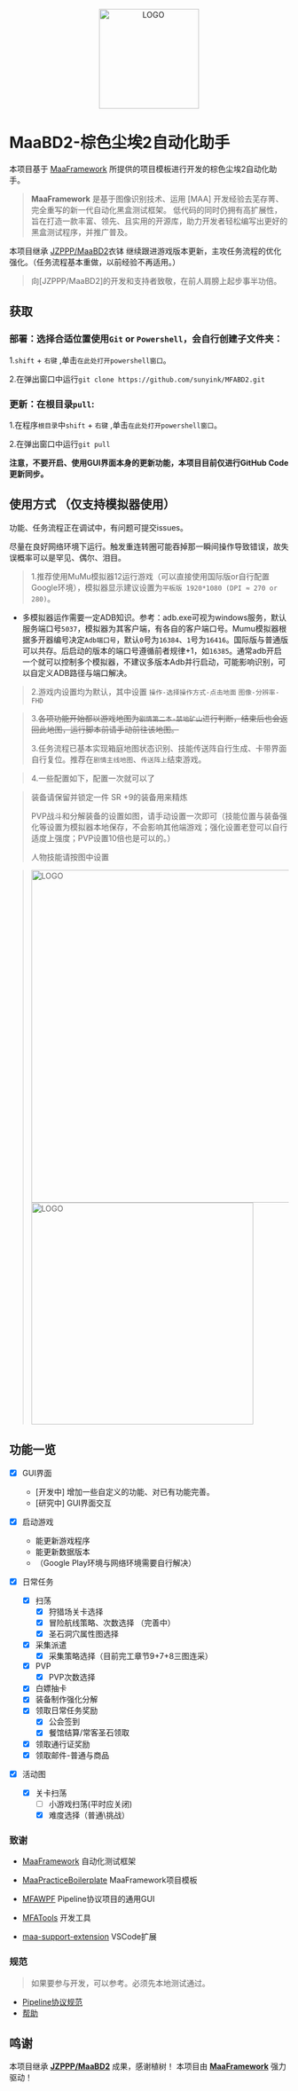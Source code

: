 <!-- markdownlint-disable MD033 MD041 -->
<p align="center">
  <img alt="LOGO" src="https://github.com/sunyink/MFABD2/blob/main/ReadMe/logo.png" width="180" height="180" />
</p>

# MaaBD2-棕色尘埃2自动化助手

</div>

本项目基于 [MaaFramework](https://github.com/MaaXYZ/MaaFramework) 所提供的项目模板进行开发的棕色尘埃2自动化助手。

> **MaaFramework** 是基于图像识别技术、运用 [MAA] 开发经验去芜存菁、完全重写的新一代自动化黑盒测试框架。
> 低代码的同时仍拥有高扩展性，旨在打造一款丰富、领先、且实用的开源库，助力开发者轻松编写出更好的黑盒测试程序，并推广普及。

本项目继承 [JZPPP/MaaBD2](https://github.com/JZPPP/MaaBD2)衣钵 继续跟进游戏版本更新，主攻任务流程的优化强化。（任务流程基本重做，以前经验不再适用。）

> 向[JZPPP/MaaBD2]的开发和支持者致敬，在前人肩膀上起步事半功倍。

## 获取

### 部署：选择合适位置使用`Git` or `Powershell`，会自行创建子文件夹：

  1.`shift` + `右键` ,单击`在此处打开powershell窗口`。
  
  2.在弹出窗口中运行`git clone https://github.com/sunyink/MFABD2.git`

### 更新：在根目录`pull`:

  1.在程序`根目录`中`shift` + `右键` ,单击`在此处打开powershell窗口`。
  
  2.在弹出窗口中运行`git pull`

**注意，不要开启、使用GUI界面本身的更新功能，本项目目前仅进行GitHub Code更新同步。**

## 使用方式 （仅支持模拟器使用）



 
  功能、任务流程正在调试中，有问题可提交issues。
  
  尽量在良好网络环境下运行。触发重连转圈可能吞掉那一瞬间操作导致错误，故失误概率可以是罕见、偶尔、泪目。

 > 1.推荐使用MuMu模拟器12运行游戏（可以直接使用国际版or自行配置Google环境），模拟器显示建议设置为`平板版 1920*1080 (DPI ≈ 270 or 280)`。
- 多模拟器运作需要一定ADB知识。参考：adb.exe可视为windows服务，默认服务端口号`5037`，模拟器为其客户端，有各自的客户端口号。Mumu模拟器根据多开器编号决定`Adb端口号`，默认`0`号为`16384`、`1`号为`16416`。国际版与普通版可以共存。后启动的版本的端口号遵循前者规律+1，如`16385`。通常adb开启一个就可以控制多个模拟器，不建议多版本Adb并行启动，可能影响识别，可以自定义ADB路径与端口解决。
  

 > 2.游戏内设置均为默认，其中设置 `操作-选择操作方式-点击地面` `图像-分辨率-FHD`

 > 3.~~各项功能开始都以游戏地图为`剧情第二本-禁地矿山`进行判断，结束后也会返回此地图，运行脚本前请手动前往该地图。~~
> 
 > 3.任务流程已基本实现箱庭地图状态识别、技能传送阵自行生成、卡带界面自行复位。推荐在`剧情主线地图`、`传送阵上`结束游戏。

 > 4.一些配置如下，配置一次就可以了

 > 装备请保留并锁定一件 SR +9的装备用来精炼
>
> PVP战斗和分解装备的设置如图，请手动设置一次即可（技能位置与装备强化等设置为模拟器本地保存，不会影响其他端游戏；强化设置老登可以自行适度上强度；PVP设置10倍也是可以的。）
>
> 人物技能请按图中设置

 > <img alt="LOGO" src="https://github.com/sunyink/MFABD2/blob/main/ReadMe/IT.png"  width="600px"/>
 > <img alt="LOGO" src="https://github.com/sunyink/MFABD2/blob/main/ReadMe/3.png"  width="400px"/>

## 功能一览

* [X] GUI界面 
  * [开发中] 增加一些自定义的功能、对已有功能完善。
  * [研究中] GUI界面交互

* [X] 启动游戏 
  * 能更新游戏程序
  * 能更新数据版本
  * （Google Play环境与网络环境需要自行解决）

* [X] 日常任务
  * [X] 扫荡
    * [X] 狩猎场关卡选择 
    * [X] 冒险航线策略、次数选择 （完善中）
    * [X] 圣石洞穴属性图选择 
  * [X] 采集派遣 
    * [X] 采集策略选择（目前完工章节9+7+8三图连采）
  * [X] PVP
    * [X] PVP次数选择
  * [X] 白嫖抽卡 
  * [X] 装备制作强化分解 
  * [X] 领取日常任务奖励
    * [X] 公会签到
    * [X] 餐馆结算/常客圣石领取 
  * [X] 领取通行证奖励 
  * [X] 领取邮件-普通与商品 

* [X] 活动图
  * [X] 关卡扫荡
    * [ ] 小游戏扫荡(平时应关闭)
    * [X] 难度选择（普通\挑战）

### 致谢

- [MaaFramework](https://github.com/MaaXYZ/MaaFramework) 自动化测试框架

- [MaaPracticeBoilerplate](https://github.com/MaaXYZ/MaaPracticeBoilerplate) MaaFramework项目模板

- [MFAWPF](https://github.com/SweetSmellFox/MFAWPF) Pipeline协议项目的通用GUI
- [MFATools](https://github.com/SweetSmellFox/MFATools) 开发工具
- [maa-support-extension](https://github.com/neko-para/maa-support-extension) VSCode扩展
### 规范
> 如果要参与开发，可以参考。必须先本地测试通过。

- [Pipeline协议规范](https://github.com/MaaXYZ/MaaFramework/blob/main/docs/zh_cn/1.1-%E5%BF%AB%E9%80%9F%E5%BC%80%E5%A7%8B.md)
- [帮助](/开发帮助.txt)

## 鸣谢

本项目继承 **[JZPPP/MaaBD2](https://github.com/JZPPP/MaaBD2)** 成果，感谢植树！
本项目由 **[MaaFramework](https://github.com/MaaXYZ/MaaFramework)** 强力驱动！

